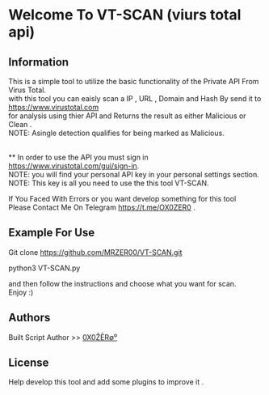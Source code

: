  # **Welcome To VT-SCAN** (viurs total api)       
## Information
This is a simple tool to utilize the basic functionality of the Private API From Virus Total.
</br>with this tool you can eaisly scan a IP , URL , Domain and Hash By send it to https://www.virustotal.com
</br>for analysis using thier API and Returns the result as either Malicious or Clean .
</br>NOTE: Asingle detection qualifies for being marked as Malicious.

</br>** In order to use the API you must sign in https://www.virustotal.com/gui/sign-in.
</br>NOTE: you will find your personal API key in your personal settings section.
</br>NOTE: This key is all you need to use the this tool VT-SCAN.

If You Faced With Errors or you want develop something for this tool     </br>
    Please Contact Me On Telegram https://t.me/OX0ZER0 .
## Example For Use
Git clone https://github.com/MRZER00/VT-SCAN.git<br>

python3 VT-SCAN.py 

and then follow the instructions and choose what you want for scan.
</br>Enjoy :)

## Authors
   Built Script Author >>  [0X0ŽĒR∅⁰](https://github.com/MRZER00)


## License
   Help develop this tool and add some plugins to improve it .
